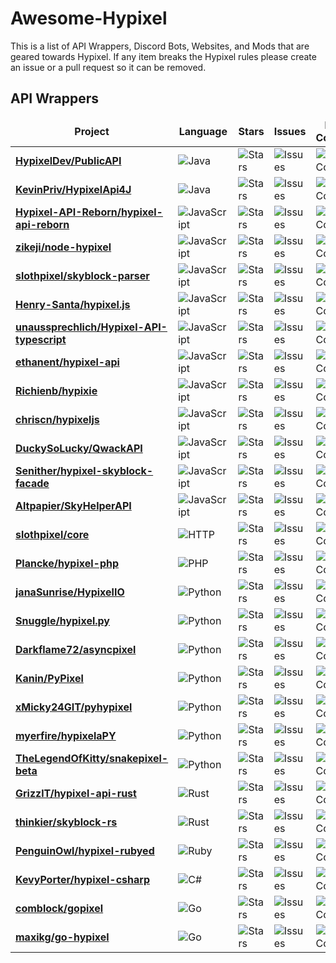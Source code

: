 # Awesome-Hypixel

This is a list of API Wrappers, Discord Bots, Websites, and Mods that are geared towards Hypixel. If any item breaks the Hypixel rules please create an issue or a pull request so it can be removed.

## API Wrappers

<table>
  <thead align="center">
    <tr border: none;>
      <td><b>Project</b></td>
      <td><b>Language</b></td>
      <td><b>Stars</b></td>
      <td><b>Issues</b></td>
      <td><b>Last Commit</b></td>
    </tr>
  </thead>
  <tbody>
    <tr>
      <td><a href="https://github.com/HypixelDev/PublicAPI"><b>HypixelDev/PublicAPI</b></a></td>
      <td><img alt="Java" src="https://img.shields.io/badge/java-%23ED8B00.svg?style=flat-square&logo=openjdk&logoColor=white"/></td>
      <td><img alt="Stars" src="https://img.shields.io/github/stars/HypixelDev/PublicAPI?style=flat-square&labelColor=343b41"/></td>
      <td><img alt="Issues" src="https://img.shields.io/github/issues/HypixelDev/PublicAPI?style=flat-square&labelColor=343b41"/></td>
      <td><img alt="Last Commit" src="https://img.shields.io/github/last-commit/HypixelDev/PublicAPI?style=flat-square&labelColor=343b41"></td>
    </tr>
    <tr>
      <td><a href="https://github.com/KevinPriv/HypixelApi4J"><b>KevinPriv/HypixelApi4J</b></a></td>
      <td><img alt="Java" src="https://img.shields.io/badge/java-%23ED8B00.svg?style=flat-square&logo=openjdk&logoColor=white"/></td>
      <td><img alt="Stars" src="https://img.shields.io/github/stars/KevinPriv/HypixelApi4J?style=flat-square&labelColor=343b41"/></td>
      <td><img alt="Issues" src="https://img.shields.io/github/issues/KevinPriv/HypixelApi4J?style=flat-square&labelColor=343b41"/></td>
      <td><img alt="Last Commit" src="https://img.shields.io/github/last-commit/KevinPriv/HypixelApi4J?style=flat-square&labelColor=343b41"></td>
    </tr>
    <tr>
      <td><a href="https://github.com/Hypixel-API-Reborn/hypixel-api-reborn"><b>Hypixel-API-Reborn/hypixel-api-reborn</b></a></td>
      <td><img alt="JavaScript" src="https://img.shields.io/badge/javascript-%23323330.svg?style=flat-square&logo=javascript&logoColor=%23F7DF1E"/></td>
      <td><img alt="Stars" src="https://img.shields.io/github/stars/Hypixel-API-Reborn/hypixel-api-reborn?style=flat-square&labelColor=343b41"/></td>
      <td><img alt="Issues" src="https://img.shields.io/github/issues/Hypixel-API-Reborn/hypixel-api-reborn?style=flat-square&labelColor=343b41"/></td>
      <td><img alt="Last Commit" src="https://img.shields.io/github/last-commit/Hypixel-API-Reborn/hypixel-api-reborn?style=flat-square&labelColor=343b41"></td>
    </tr>
    <tr>
      <td><a href="https://github.com/zikeji/node-hypixel"><b>zikeji/node-hypixel</b></a></td>
      <td><img alt="JavaScript" src="https://img.shields.io/badge/javascript-%23323330.svg?style=flat-square&logo=javascript&logoColor=%23F7DF1E"/></td>
      <td><img alt="Stars" src="https://img.shields.io/github/stars/zikeji/node-hypixel?style=flat-square&labelColor=343b41"/></td>
      <td><img alt="Issues" src="https://img.shields.io/github/issues/zikeji/node-hypixel?style=flat-square&labelColor=343b41"/></td>
      <td><img alt="Last Commit" src="https://img.shields.io/github/last-commit/zikeji/node-hypixel?style=flat-square&labelColor=343b41"></td>
    </tr>
    <tr>
      <td><a href="https://github.com/slothpixel/skyblock-parser"><b>slothpixel/skyblock-parser</b></a></td>
      <td><img alt="JavaScript" src="https://img.shields.io/badge/javascript-%23323330.svg?style=flat-square&logo=javascript&logoColor=%23F7DF1E"/></td>
      <td><img alt="Stars" src="https://img.shields.io/github/stars/slothpixel/skyblock-parser?style=flat-square&labelColor=343b41"/></td>
      <td><img alt="Issues" src="https://img.shields.io/github/issues/slothpixel/skyblock-parser?style=flat-square&labelColor=343b41"/></td>
      <td><img alt="Last Commit" src="https://img.shields.io/github/last-commit/slothpixel/skyblock-parser?style=flat-square&labelColor=343b41"></td>
    </tr>
    <tr>
      <td><a href="https://github.com/Henry-Santa/hypixel.js"><b>Henry-Santa/hypixel.js</b></a></td>
      <td><img alt="JavaScript" src="https://img.shields.io/badge/javascript-%23323330.svg?style=flat-square&logo=javascript&logoColor=%23F7DF1E"/></td>
      <td><img alt="Stars" src="https://img.shields.io/github/stars/Henry-Santa/hypixel.js?style=flat-square&labelColor=343b41"/></td>
      <td><img alt="Issues" src="https://img.shields.io/github/issues/Henry-Santa/hypixel.js?style=flat-square&labelColor=343b41"/></td>
      <td><img alt="Last Commit" src="https://img.shields.io/github/last-commit/Henry-Santa/hypixel.js?style=flat-square&labelColor=343b41"></td>
    </tr>
    <tr>
      <td><a href="https://github.com/unaussprechlich/Hypixel-API-typescript"><b>unaussprechlich/Hypixel-API-typescript</b></a></td>
      <td><img alt="JavaScript" src="https://img.shields.io/badge/javascript-%23323330.svg?style=flat-square&logo=javascript&logoColor=%23F7DF1E"/></td>
      <td><img alt="Stars" src="https://img.shields.io/github/stars/unaussprechlich/Hypixel-API-typescript?style=flat-square&labelColor=343b41"/></td>
      <td><img alt="Issues" src="https://img.shields.io/github/issues/unaussprechlich/Hypixel-API-typescript?style=flat-square&labelColor=343b41"/></td>
      <td><img alt="Last Commit" src="https://img.shields.io/github/last-commit/unaussprechlich/Hypixel-API-typescript?style=flat-square&labelColor=343b41"></td>
    </tr>
    <tr>
      <td><a href="https://github.com/ethanent/hypixel-api"><b>ethanent/hypixel-api</b></a></td>
      <td><img alt="JavaScript" src="https://img.shields.io/badge/javascript-%23323330.svg?style=flat-square&logo=javascript&logoColor=%23F7DF1E"/></td>
      <td><img alt="Stars" src="https://img.shields.io/github/stars/ethanent/hypixel-api?style=flat-square&labelColor=343b41"/></td>
      <td><img alt="Issues" src="https://img.shields.io/github/issues/ethanent/hypixel-api?style=flat-square&labelColor=343b41"/></td>
      <td><img alt="Last Commit" src="https://img.shields.io/github/last-commit/ethanent/hypixel-api?style=flat-square&labelColor=343b41"></td>
    </tr>
    <tr>
      <td><a href="https://github.com/Richienb/hypixie"><b>Richienb/hypixie</b></a></td>
      <td><img alt="JavaScript" src="https://img.shields.io/badge/javascript-%23323330.svg?style=flat-square&logo=javascript&logoColor=%23F7DF1E"/></td>
      <td><img alt="Stars" src="https://img.shields.io/github/stars/Richienb/hypixie?style=flat-square&labelColor=343b41"/></td>
      <td><img alt="Issues" src="https://img.shields.io/github/issues/Richienb/hypixie?style=flat-square&labelColor=343b41"/></td>
      <td><img alt="Last Commit" src="https://img.shields.io/github/last-commit/Richienb/hypixie?style=flat-square&labelColor=343b41"></td>
    </tr>
    <tr>
      <td><a href="https://github.com/chriscn/hypixeljs"><b>chriscn/hypixeljs</b></a></td>
      <td><img alt="JavaScript" src="https://img.shields.io/badge/javascript-%23323330.svg?style=flat-square&logo=javascript&logoColor=%23F7DF1E"/></td>
      <td><img alt="Stars" src="https://img.shields.io/github/stars/chriscn/hypixeljs?style=flat-square&labelColor=343b41"/></td>
      <td><img alt="Issues" src="https://img.shields.io/github/issues/chriscn/hypixeljs?style=flat-square&labelColor=343b41"/></td>
      <td><img alt="Last Commit" src="https://img.shields.io/github/last-commit/chriscn/hypixeljs?style=flat-square&labelColor=343b41"></td>
    </tr>
    <tr>
      <td><a href="https://github.com/DuckySoLucky/QwackAPI"><b>DuckySoLucky/QwackAPI</b></a></td>
      <td><img alt="JavaScript" src="https://img.shields.io/badge/javascript-%23323330.svg?style=flat-square&logo=javascript&logoColor=%23F7DF1E"/></td>
      <td><img alt="Stars" src="https://img.shields.io/github/stars/DuckySoLucky/QwackAPI?style=flat-square&labelColor=343b41"/></td>
      <td><img alt="Issues" src="https://img.shields.io/github/issues/DuckySoLucky/QwackAPI?style=flat-square&labelColor=343b41"/></td>
      <td><img alt="Last Commit" src="https://img.shields.io/github/last-commit/DuckySoLucky/QwackAPI?style=flat-square&labelColor=343b41"></td>
    </tr>
    <tr>
      <td><a href="https://github.com/Senither/hypixel-skyblock-facade"><b>Senither/hypixel-skyblock-facade</b></a></td>
      <td><img alt="JavaScript" src="https://img.shields.io/badge/javascript-%23323330.svg?style=flat-square&logo=javascript&logoColor=%23F7DF1E"/></td>
      <td><img alt="Stars" src="https://img.shields.io/github/stars/Senither/hypixel-skyblock-facade?style=flat-square&labelColor=343b41"/></td>
      <td><img alt="Issues" src="https://img.shields.io/github/issues/Senither/hypixel-skyblock-facade?style=flat-square&labelColor=343b41"/></td>
      <td><img alt="Last Commit" src="https://img.shields.io/github/last-commit/Senither/hypixel-skyblock-facade?style=flat-square&labelColor=343b41"></td>
    </tr>
    <tr>
      <td><a href="https://github.com/Altpapier/SkyHelperAPI"><b>Altpapier/SkyHelperAPI</b></a></td>
      <td><img alt="JavaScript" src="https://img.shields.io/badge/javascript-%23323330.svg?style=flat-square&logo=javascript&logoColor=%23F7DF1E"/></td>
      <td><img alt="Stars" src="https://img.shields.io/github/stars/Altpapier/SkyHelperAPI?style=flat-square&labelColor=343b41"/></td>
      <td><img alt="Issues" src="https://img.shields.io/github/issues/Altpapier/SkyHelperAPI?style=flat-square&labelColor=343b41"/></td>
      <td><img alt="Last Commit" src="https://img.shields.io/github/last-commit/Altpapier/SkyHelperAPI?style=flat-square&labelColor=343b41"></td>
    </tr>
    <tr>
      <td><a href="https://github.com/slothpixel/core"><b>slothpixel/core</b></a></td>
      <td><img alt="HTTP" src="https://img.shields.io/badge/HTTP-4285F4?style=flat-square&logo=googlechrome&logoColor=white"/></td>
      <td><img alt="Stars" src="https://img.shields.io/github/stars/slothpixel/core?style=flat-square&labelColor=343b41"/></td>
      <td><img alt="Issues" src="https://img.shields.io/github/issues/slothpixel/core?style=flat-square&labelColor=343b41"/></td>
      <td><img alt="Last Commit" src="https://img.shields.io/github/last-commit/slothpixel/core?style=flat-square&labelColor=343b41"></td>
    </tr>
    <tr>
      <td><a href="https://github.com/Plancke/hypixel-php"><b>Plancke/hypixel-php</b></a></td>
      <td><img alt="PHP" src="https://img.shields.io/badge/php-%23777BB4.svg?style=flat-square&logo=php&logoColor=white"/></td>
      <td><img alt="Stars" src="https://img.shields.io/github/stars/Plancke/hypixel-php?style=flat-square&labelColor=343b41"/></td>
      <td><img alt="Issues" src="https://img.shields.io/github/issues/Plancke/hypixel-php?style=flat-square&labelColor=343b41"/></td>
      <td><img alt="Last Commit" src="https://img.shields.io/github/last-commit/Plancke/hypixel-php?style=flat-square&labelColor=343b41"></td>
    </tr>
    <tr>
      <td><a href="https://github.com/janaSunrise/HypixelIO"><b>janaSunrise/HypixelIO</b></a></td>
      <td><img alt="Python" src="https://img.shields.io/badge/python-3670A0?style=flat-square&logo=python&logoColor=ffdd54"/></td>
      <td><img alt="Stars" src="https://img.shields.io/github/stars/janaSunrise/HypixelIO?style=flat-square&labelColor=343b41"/></td>
      <td><img alt="Issues" src="https://img.shields.io/github/issues/janaSunrise/HypixelIO?style=flat-square&labelColor=343b41"/></td>
      <td><img alt="Last Commit" src="https://img.shields.io/github/last-commit/janaSunrise/HypixelIO?style=flat-square&labelColor=343b41"></td>
    </tr>
    <tr>
      <td><a href="https://github.com/Snuggle/hypixel.py"><b>Snuggle/hypixel.py</b></a></td>
      <td><img alt="Python" src="https://img.shields.io/badge/python-3670A0?style=flat-square&logo=python&logoColor=ffdd54"/></td>
      <td><img alt="Stars" src="https://img.shields.io/github/stars/Snuggle/hypixel.py?style=flat-square&labelColor=343b41"/></td>
      <td><img alt="Issues" src="https://img.shields.io/github/issues/Snuggle/hypixel.py?style=flat-square&labelColor=343b41"/></td>
      <td><img alt="Last Commit" src="https://img.shields.io/github/last-commit/Snuggle/hypixel.py?style=flat-square&labelColor=343b41"></td>
    </tr>
    <tr>
      <td><a href="https://github.com/Darkflame72/asyncpixel"><b>Darkflame72/asyncpixel</b></a></td>
      <td><img alt="Python" src="https://img.shields.io/badge/python-3670A0?style=flat-square&logo=python&logoColor=ffdd54"/></td>
      <td><img alt="Stars" src="https://img.shields.io/github/stars/Darkflame72/asyncpixel?style=flat-square&labelColor=343b41"/></td>
      <td><img alt="Issues" src="https://img.shields.io/github/issues/Darkflame72/asyncpixel?style=flat-square&labelColor=343b41"/></td>
      <td><img alt="Last Commit" src="https://img.shields.io/github/last-commit/Darkflame72/asyncpixel?style=flat-square&labelColor=343b41"></td>
    </tr>
    <tr>
      <td><a href="https://github.com/Kanin/PyPixel"><b>Kanin/PyPixel</b></a></td>
      <td><img alt="Python" src="https://img.shields.io/badge/python-3670A0?style=flat-square&logo=python&logoColor=ffdd54"/></td>
      <td><img alt="Stars" src="https://img.shields.io/github/stars/Kanin/PyPixel?style=flat-square&labelColor=343b41"/></td>
      <td><img alt="Issues" src="https://img.shields.io/github/issues/Kanin/PyPixel?style=flat-square&labelColor=343b41"/></td>
      <td><img alt="Last Commit" src="https://img.shields.io/github/last-commit/Kanin/PyPixel?style=flat-square&labelColor=343b41"></td>
    </tr>
    <tr>
      <td><a href="https://github.com/xMicky24GIT/pyhypixel"><b>xMicky24GIT/pyhypixel</b></a></td>
      <td><img alt="Python" src="https://img.shields.io/badge/python-3670A0?style=flat-square&logo=python&logoColor=ffdd54"/></td>
      <td><img alt="Stars" src="https://img.shields.io/github/stars/xMicky24GIT/pyhypixel?style=flat-square&labelColor=343b41"/></td>
      <td><img alt="Issues" src="https://img.shields.io/github/issues/xMicky24GIT/pyhypixel?style=flat-square&labelColor=343b41"/></td>
      <td><img alt="Last Commit" src="https://img.shields.io/github/last-commit/xMicky24GIT/pyhypixel?style=flat-square&labelColor=343b41"></td>
    </tr>
    <tr>
      <td><a href="https://github.com/myerfire/hypixelaPY"><b>myerfire/hypixelaPY</b></a></td>
      <td><img alt="Python" src="https://img.shields.io/badge/python-3670A0?style=flat-square&logo=python&logoColor=ffdd54"/></td>
      <td><img alt="Stars" src="https://img.shields.io/github/stars/myerfire/hypixelaPY?style=flat-square&labelColor=343b41"/></td>
      <td><img alt="Issues" src="https://img.shields.io/github/issues/myerfire/hypixelaPY?style=flat-square&labelColor=343b41"/></td>
      <td><img alt="Last Commit" src="https://img.shields.io/github/last-commit/myerfire/hypixelaPY?style=flat-square&labelColor=343b41"></td>
    </tr>
    <tr>
      <td><a href="https://github.com/TheLegendOfKitty/snakepixel-beta"><b>TheLegendOfKitty/snakepixel-beta</b></a></td>
      <td><img alt="Python" src="https://img.shields.io/badge/python-3670A0?style=flat-square&logo=python&logoColor=ffdd54"/></td>
      <td><img alt="Stars" src="https://img.shields.io/github/stars/TheLegendOfKitty/snakepixel-beta?style=flat-square&labelColor=343b41"/></td>
      <td><img alt="Issues" src="https://img.shields.io/github/issues/TheLegendOfKitty/snakepixel-beta?style=flat-square&labelColor=343b41"/></td>
      <td><img alt="Last Commit" src="https://img.shields.io/github/last-commit/TheLegendOfKitty/snakepixel-beta?style=flat-square&labelColor=343b41"></td>
    </tr>
    <tr>
      <td><a href="https://github.com/GrizzlT/hypixel-api-rust"><b>GrizzlT/hypixel-api-rust</b></a></td>
      <td><img alt="Rust" src="https://img.shields.io/badge/rust-%23000000.svg?style=flat-square&logo=rust&logoColor=white"/></td>
      <td><img alt="Stars" src="https://img.shields.io/github/stars/GrizzlT/hypixel-api-rust?style=flat-square&labelColor=343b41"/></td>
      <td><img alt="Issues" src="https://img.shields.io/github/issues/GrizzlT/hypixel-api-rust?style=flat-square&labelColor=343b41"/></td>
      <td><img alt="Last Commit" src="https://img.shields.io/github/last-commit/GrizzlT/hypixel-api-rust?style=flat-square&labelColor=343b41"></td>
    </tr>
    <tr>
      <td><a href="https://github.com/thinkier/skyblock-rs"><b>thinkier/skyblock-rs</b></a></td>
      <td><img alt="Rust" src="https://img.shields.io/badge/rust-%23000000.svg?style=flat-square&logo=rust&logoColor=white"/></td>
      <td><img alt="Stars" src="https://img.shields.io/github/stars/thinkier/skyblock-rs?style=flat-square&labelColor=343b41"/></td>
      <td><img alt="Issues" src="https://img.shields.io/github/issues/thinkier/skyblock-rs?style=flat-square&labelColor=343b41"/></td>
      <td><img alt="Last Commit" src="https://img.shields.io/github/last-commit/thinkier/skyblock-rs?style=flat-square&labelColor=343b41"></td>
    </tr>
    <tr>
      <td><a href="https://github.com/PenguinOwl/hypixel-rubyed"><b>PenguinOwl/hypixel-rubyed</b></a></td>
      <td><img alt="Ruby" src="https://img.shields.io/badge/ruby-%23CC342D.svg?style=flat-square&logo=ruby&logoColor=white"/></td>
      <td><img alt="Stars" src="https://img.shields.io/github/stars/PenguinOwl/hypixel-rubyed?style=flat-square&labelColor=343b41"/></td>
      <td><img alt="Issues" src="https://img.shields.io/github/issues/PenguinOwl/hypixel-rubyed?style=flat-square&labelColor=343b41"/></td>
      <td><img alt="Last Commit" src="https://img.shields.io/github/last-commit/PenguinOwl/hypixel-rubyed?style=flat-square&labelColor=343b41"></td>
    </tr>
    <tr>
      <td><a href="https://github.com/KevyPorter/hypixel-csharp"><b>KevyPorter/hypixel-csharp</b></a></td>
      <td><img alt="C#" src="https://img.shields.io/badge/c%23-%23239120.svg?style=flat-square&logo=c-sharp&logoColor=white"/></td>
      <td><img alt="Stars" src="https://img.shields.io/github/stars/KevyPorter/hypixel-csharp?style=flat-square&labelColor=343b41"/></td>
      <td><img alt="Issues" src="https://img.shields.io/github/issues/KevyPorter/hypixel-csharp?style=flat-square&labelColor=343b41"/></td>
      <td><img alt="Last Commit" src="https://img.shields.io/github/last-commit/KevyPorter/hypixel-csharp?style=flat-square&labelColor=343b41"></td>
    </tr>
    <tr>
      <td><a href="https://github.com/comblock/gopixel"><b>comblock/gopixel</b></a></td>
      <td><img alt="Go" src="https://img.shields.io/badge/go-%2300ADD8.svg?style=flat-square&logo=go&logoColor=white"/></td>
      <td><img alt="Stars" src="https://img.shields.io/github/stars/comblock/gopixel?style=flat-square&labelColor=343b41"/></td>
      <td><img alt="Issues" src="https://img.shields.io/github/issues/comblock/gopixel?style=flat-square&labelColor=343b41"/></td>
      <td><img alt="Last Commit" src="https://img.shields.io/github/last-commit/comblock/gopixel?style=flat-square&labelColor=343b41"></td>
    </tr>
    <tr>
      <td><a href="https://github.com/maxikg/go-hypixel"><b>maxikg/go-hypixel</b></a></td>
      <td><img alt="Go" src="https://img.shields.io/badge/go-%2300ADD8.svg?style=flat-square&logo=go&logoColor=white"/></td>
      <td><img alt="Stars" src="https://img.shields.io/github/stars/maxikg/go-hypixel?style=flat-square&labelColor=343b41"/></td>
      <td><img alt="Issues" src="https://img.shields.io/github/issues/maxikg/go-hypixel?style=flat-square&labelColor=343b41"/></td>
      <td><img alt="Last Commit" src="https://img.shields.io/github/last-commit/maxikg/go-hypixel?style=flat-square&labelColor=343b41"></td>
    </tr>
  </tbody>
</table>

